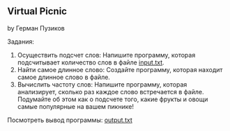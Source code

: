 ## Virtual Picnic
by Герман Пузиков

Задания:
1. Осуществить подсчет слов:
   Напишите программу, которая подсчитывает количество слов в
   файле [input.txt](input.txt).
2. Найти самое длинное слово:
   Создайте программу, которая находит самое длинное слово в
   файле.
3. Вычислить частоту слов:
   Напишите программу, которая анализирует, сколько раз каждое
   слово встречается в файле. Подумайте об этом как о подсчете того,
   какие фрукты и овощи самые популярные на вашем пикнике!

Посмотреть вывод программы:
[output.txt](output.txt)